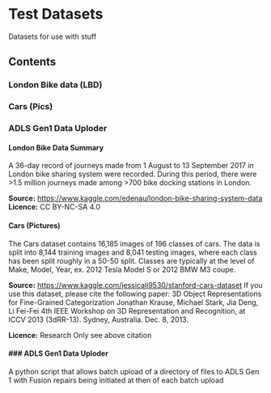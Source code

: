 # Test Datasets
Datasets for use with stuff 

## Contents
### London Bike data (LBD)

### Cars (Pics)

### ADLS Gen1 Data Uploder 




#### London Bike Data Summary
A 36-day record of journeys made from 1 August to 13 September 2017 in London bike sharing system were recorded. During this period, there were >1.5 million journeys made among >700 bike docking stations in London.

__Source:__ https://www.kaggle.com/edenau/london-bike-sharing-system-data
__Licence:__ CC BY-NC-SA 4.0

#### Cars (Pictures)
The Cars dataset contains 16,185 images of 196 classes of cars. The data is split into 8,144 training images and 8,041 testing images, where each class has been split roughly in a 50-50 split. Classes are typically at the level of Make, Model, Year, ex. 2012 Tesla Model S or 2012 BMW M3 coupe.

__Source:__ https://www.kaggle.com/jessicali9530/stanford-cars-dataset
If you use this dataset, please cite the following paper:
3D Object Representations for Fine-Grained Categorization
Jonathan Krause, Michael Stark, Jia Deng, Li Fei-Fei
4th IEEE Workshop on 3D Representation and Recognition, at ICCV 2013 (3dRR-13). Sydney, Australia. Dec. 8, 2013.

__Licence:__ Research Only see above citation 

#### ### ADLS Gen1 Data Uploder 
A python script that allows batch upload of a directory of files to ADLS Gen 1 with Fusion repairs being initiated at then of each batch upload  
